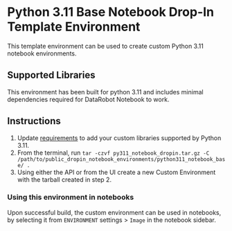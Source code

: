 # Python 3.11 Base Notebook Drop-In Template Environment

This template environment can be used to create custom Python 3.11 notebook environments.

## Supported Libraries

This environment has been built for python 3.11 and includes minimal dependencies required for DataRobot Notebook to work.

## Instructions

1. Update [requirements](requirements.txt) to add your custom libraries supported by Python 3.11.
2. From the terminal, run `tar -czvf py311_notebook_dropin.tar.gz -C /path/to/public_dropin_notebook_environments/python311_notebook_base/ .`
3. Using either the API or from the UI create a new Custom Environment with the tarball created in step 2.

### Using this environment in notebooks

Upon successful build, the custom environment can be used in notebooks, by selecting it 
from `ENVIRONMENT` settings > `Image` in the notebook sidebar.